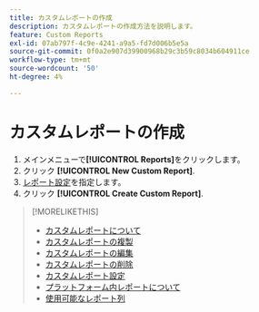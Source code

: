 ```yaml
---
title: カスタムレポートの作成
description: カスタムレポートの作成方法を説明します。
feature: Custom Reports
exl-id: 07ab797f-4c9e-4241-a9a5-fd7d006b5e5a
source-git-commit: 0f0a2e907d39900968b29c3b59c8034b604911ce
workflow-type: tm+mt
source-wordcount: '50'
ht-degree: 4%

---
```


# カスタムレポートの作成

1. メインメニューで&#x200B;**[!UICONTROL Reports]**&#x200B;をクリックします。
1. クリック **[!UICONTROL New Custom Report]**.
1. [レポート設定](/help/dsp/reports/report-settings.md)を指定します。
1. クリック **[!UICONTROL Create Custom Report]**.

>[!MORELIKETHIS]
>
>* [カスタムレポートについて](/help/dsp/reports/report-about.md)
>* [カスタムレポートの複製](/help/dsp/reports/report-copy.md)
>* [カスタムレポートの編集](/help/dsp/reports/report-edit.md)
>* [カスタムレポートの削除](/help/dsp/reports/report-delete.md)
>* [カスタムレポート設定](/help/dsp/reports/report-settings.md)
>* [プラットフォーム内レポートについて](/help/dsp/campaign-management/reports/campaign-reports-about.md)
>* [使用可能なレポート列](/help/dsp/reports/report-columns.md)

